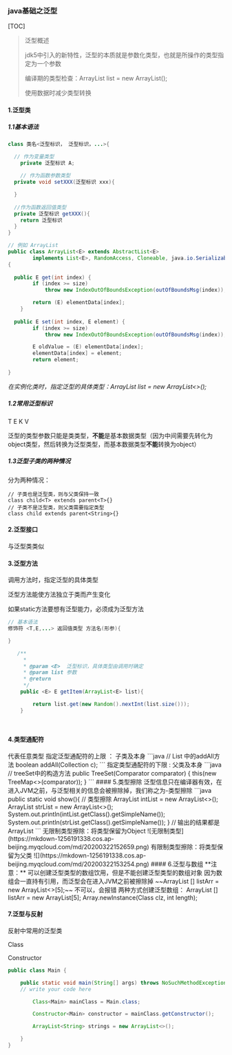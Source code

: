 ### java基础之泛型

[TOC]

> 泛型概述
>
> jdk5中引入的新特性，泛型的本质就是参数化类型，也就是所操作的类型指定为一个参数 
>
> 编译期的类型检查：ArrayList<String> list = new ArrayList();
>
> 使用数据时减少类型转换
>
> 

#### 1.泛型类

##### 1.1基本语法

```java
class 类名<泛型标识， 泛型标识，...>{

  // 作为变量类型
	private 泛型标识 A;
	
	// 作为函数参数类型
  private void setXXX(泛型标识 xxx){

  }
  
  //作为函数返回值类型
  private 泛型标识 getXXX(){
    return 泛型标识
  }
}

// 例如 ArrayList
public class ArrayList<E> extends AbstractList<E>
        implements List<E>, RandomAccess, Cloneable, java.io.Serializable
{
  
  public E get(int index) {
        if (index >= size)
            throw new IndexOutOfBoundsException(outOfBoundsMsg(index));

        return (E) elementData[index];
    }
  
  public E set(int index, E element) {
        if (index >= size)
            throw new IndexOutOfBoundsException(outOfBoundsMsg(index));

        E oldValue = (E) elementData[index];
        elementData[index] = element;
        return element;
  
}
```

*在实例化类时，指定泛型的具体类型：ArrayList<String> list = new ArrayList<>();*

##### 1.2常用泛型标识

T E K V

泛型的类型参数只能是类类型，**不能**是基本数据类型（因为中间需要先转化为object类型，然后转换为泛型类型，而基本数据类型**不能**转换为object）

##### 1.3泛型子类的两种情况 

分为两种情况：

```
// 子类也是泛型类，则与父类保持一致
class child<T> extends parent<T>{}
// 子类不是泛型类，则父类需要指定类型
class child extends parent<String>{}
```



#### 2.泛型接口

与泛型类类似

#### 3.泛型方法

调用方法时，指定泛型的具体类型

泛型方法能使方法独立于类而产生变化

如果static方法要想有泛型能力，必须成为泛型方法

```java
// 基本语法
修饰符 <T,E,...> 返回值类型 方法名(形参){

} 

   /**
     * 
     * @param <E>  泛型标识，具体类型由调用时确定
     * @param list 参数
     * @return
     */
    public <E> E getItem(ArrayList<E> list){

        return list.get(new Random().nextInt(list.size()));
    }

		
```



#### 4.类型通配符

<?> 代表任意类型

指定泛型通配符的上限 <? extends 类型> ： 子类及本身

```java
// List<E> 中的addAll方法
boolean addAll(Collection<? extends E> c);
```

指定类型通配符的下限 <? super 类型 >    : 父类及本身

```java
// treeSet中的构造方法
public TreeSet(Comparator<? super E> comparator) {
        this(new TreeMap<>(comparator));
    }
```



#### 5.类型擦除

泛型信息只在编译器有效，在进入JVM之前，与泛型相关的信息会被擦除掉，我们称之为-类型擦除

```java
   public static void show(){
        // 类型擦除
        ArrayList<Integer> intList = new ArrayList<>();
        ArrayList<String> strList = new ArrayList<>();

        System.out.println(intList.getClass().getSimpleName());
        System.out.println(strList.getClass().getSimpleName());
    }
    // 输出的结果都是ArrayList
```

无限制类型擦除：将类型保留为Object

![无限制类型](https://mkdown-1256191338.cos.ap-beijing.myqcloud.com/md/20200322152659.png)

有限制类型擦除：将类型保留为父类

![](https://mkdown-1256191338.cos.ap-beijing.myqcloud.com/md/20200322153254.png)

#### 6.泛型与数组

**注意：** 可以创建泛型类型的数组饮用，但是不能创建泛型类型的数组对象

因为数组会一直持有引用，而泛型会在进入JVM之前被擦除掉

~~ArrayList<String> [] listArr = new ArrayList<>[5];~~  不可以，会报错

两种方式创建泛型数组：

ArrayList<String> [] listArr = new ArrayList[5];

Array.newInstance(Class<?> clz, int length);

#### 7.泛型与反射

反射中常用的泛型类

Class<T>

Constructor<T>

```java
public class Main {

    public static void main(String[] args) throws NoSuchMethodException {
	// write your code here

        Class<Main> mainClass = Main.class;

        Constructor<Main> constructor = mainClass.getConstructor();

        ArrayList<String> strings = new ArrayList<>();

    }
}
```





